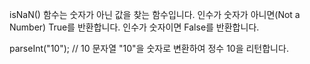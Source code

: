 isNaN() 함수는 숫자가 아닌 값을 찾는 함수입니다. 인수가 숫자가 아니면(Not a Number) True를 반환합니다. 인수가 숫자이면 False를 반환합니다.


parseInt("10"); // 10
문자열 "10"을 숫자로 변환하여 정수 10을 리턴합니다.